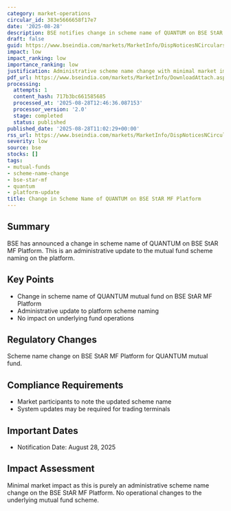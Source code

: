 ```yaml
---
category: market-operations
circular_id: 383e5666658f17e7
date: '2025-08-28'
description: BSE notifies change in scheme name of QUANTUM on BSE StAR MF Platform
draft: false
guid: https://www.bseindia.com/markets/MarketInfo/DispNoticesNCirculars.aspx?Noticeid={2FE1E490-AF52-4093-8574-0286C45831ED}&noticeno=20250828-19&dt=08/28/2025&icount=19&totcount=47&flag=0
impact: low
impact_ranking: low
importance_ranking: low
justification: Administrative scheme name change with minimal market impact
pdf_url: https://www.bseindia.com/markets/MarketInfo/DownloadAttach.aspx?id=20250828-19&attachedId=c7f0bd87-e571-4158-ad1d-6ea747c5c34a
processing:
  attempts: 1
  content_hash: 717b3bc661585685
  processed_at: '2025-08-28T12:46:36.087153'
  processor_version: '2.0'
  stage: completed
  status: published
published_date: '2025-08-28T11:02:29+00:00'
rss_url: https://www.bseindia.com/markets/MarketInfo/DispNoticesNCirculars.aspx?Noticeid={2FE1E490-AF52-4093-8574-0286C45831ED}&noticeno=20250828-19&dt=08/28/2025&icount=19&totcount=47&flag=0
severity: low
source: bse
stocks: []
tags:
- mutual-funds
- scheme-name-change
- bse-star-mf
- quantum
- platform-update
title: Change in Scheme Name of QUANTUM on BSE StAR MF Platform
---
```


## Summary

BSE has announced a change in scheme name of QUANTUM on BSE StAR MF Platform. This is an administrative update to the mutual fund scheme naming on the platform.

## Key Points

- Change in scheme name of QUANTUM mutual fund on BSE StAR MF Platform
- Administrative update to platform scheme naming
- No impact on underlying fund operations

## Regulatory Changes

Scheme name change on BSE StAR MF Platform for QUANTUM mutual fund.

## Compliance Requirements

- Market participants to note the updated scheme name
- System updates may be required for trading terminals

## Important Dates

- Notification Date: August 28, 2025

## Impact Assessment

Minimal market impact as this is purely an administrative scheme name change on the BSE StAR MF Platform. No operational changes to the underlying mutual fund scheme.